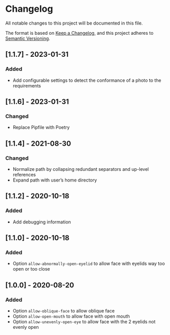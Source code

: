 # Changelog
All notable changes to this project will be documented in this file.

The format is based on [Keep a Changelog](https://keepachangelog.com/en/1.0.0/),
and this project adheres to [Semantic Versioning](https://semver.org/spec/v2.0.0.html).

## [1.1.7] - 2023-01-31
### Added
- Add configurable settings to detect the conformance of a photo to the requirements

## [1.1.6] - 2023-01-31
### Changed
- Replace Pipfile with Poetry

## [1.1.4] - 2021-08-30
### Changed
- Normalize path by collapsing redundant separators and up-level references
- Expand path with user’s home directory

## [1.1.2] - 2020-10-18
### Added
- Add debugging information

## [1.1.0] - 2020-10-18
### Added
- Option `allow-abnormally-open-eyelid` to allow face with eyelids way too open or too close

## [1.0.0] - 2020-08-20
### Added
- Option `allow-oblique-face` to allow oblique face
- Option `allow-open-mouth` to allow face with open mouth
- Option `allow-unevenly-open-eye` to allow face with the 2 eyelids not evenly open

